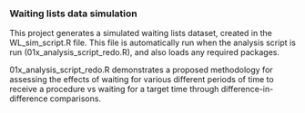 ### Waiting lists data simulation

This project generates a simulated waiting lists dataset, created in the WL_sim_script.R file. This file is automatically run when the analysis script is run (01x_analysis_script_redo.R), and also loads any required packages. 

01x_analysis_script_redo.R demonstrates a proposed methodology for assessing the effects of waiting for various different periods of time to receive a procedure vs waiting for a target time through difference-in-difference comparisons.  

